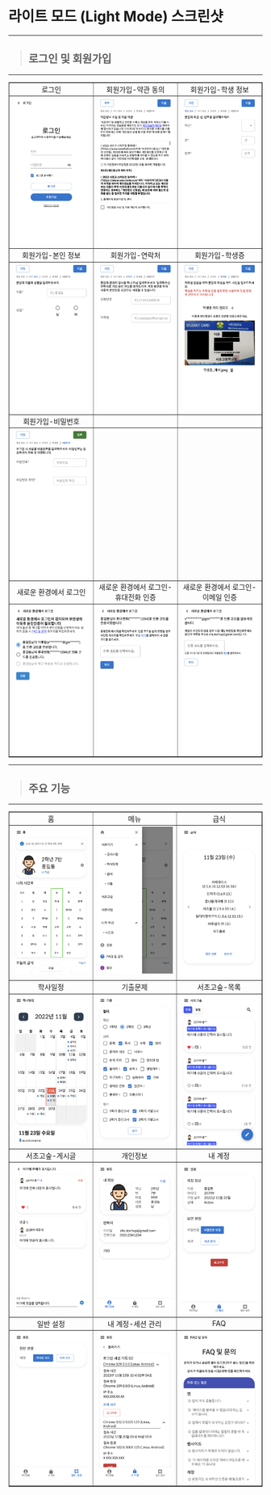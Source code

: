 # 라이트 모드 (Light Mode) 스크린샷

---

> ## 로그인 및 회원가입

---

<table border=1>
    <tr>
        <td align="center">로그인</td>
        <td align="center">회원가입-약관 동의</td>
        <td align="center">회원가입-학생 정보</td>
    </tr>
    <tr>
        <td valign="top"><img src="./login.png" alt="로그인" /></td>
        <td valign="top"><img src="./register_privacypolicy.png" alt="회원가입-약관 동의" /></td>
        <td valign="top"><img src="./register_studentInfo.png" alt="회원가입-학생 정보" /></td>
    </tr>
    <tr>
        <td align="center">회원가입-본인 정보</td>
        <td align="center">회원가입-연락처</td>
        <td align="center">회원가입-학생증</td>
    </tr>
    <tr>
        <td valign="top"><img src="./register_userInfo.png" alt="회원가입-본인 정보" /></td>
        <td valign="top"><img src="./register_contactInfo.png" alt="회원가입-연락처" /></td>
        <td valign="top"><img src="./register_studentCard.png" alt="회원가입-학생증" /></td>
    </tr>
    <tr>
        <td align="center">회원가입-비밀번호</td>
        <td></td>
        <td></td>
    </tr>
    <tr>
        <td valign="top"><img src="./register_password.png" alt="비밀번호" /></td>
        <td></td>
        <td></td>
    </tr>
    <tr>
        <td align="center">새로운 환경에서 로그인</td>
        <td align="center">새로운 환경에서 로그인-휴대전화 인증</td>
        <td align="center">새로운 환경에서 로그인-이메일 인증</td>
    </tr>
    <tr>
        <td valign="top"><img src="./session_newLogin.png" alt="새로운 환경에서 로그인" /></td>
        <td valign="top"><img src="./session_newLogin_verifyWithPhone.png" alt="새로운 환경에서 로그인-휴대전화 인증" /></td>
        <td valign="top"><img src="./session_newLogin_verifyWithEmail.png" alt="새로운 환경에서 로그인-이메일 인증" /></td>
    </tr>
</table>

---

> ## 주요 기능

---

<table border=1>
    <tr>
        <td align="center">홈</td>
        <td align="center">메뉴</td>
        <td align="center">급식</td>
    </tr>
    <tr>
        <td valign="top"><img src="./home.png" alt="홈" /></td>
        <td valign="top"><img src="./menu.png" alt="메뉴" /></td>
        <td valign="top"><img src="./lunch.png" alt="급식" /></td>
    </tr>
    <tr>
        <td align="center">학사일정</td>
        <td align="center">기출문제</td>
        <td align="center">서초고숲-목록</td>
    </tr>
    <tr>
        <td valign="top"><img src="./schedule.png" alt="학사일정" /></td>
        <td valign="top"><img src="./exams.png" alt="기출문제"/></td>
        <td valign="top"><img src="./forest_list.png" alt="서초고숲-목록" /></td>
    </tr>
    <tr>
        <td align="center">서초고숲-게시글</td>
        <td align="center">개인정보</td>
        <td align="center">내 계정</td>
    </tr>
    <tr>
        <td valign="top"><img src="./forest_post.png" alt="서초고숲-게시글" /></td>
        <td valign="top"><img src="./settings_user.png" alt="개인정보" /></td>
        <td valign="top"><img src="./settings_myaccount.png" alt="내 계정" /></td>
    </tr>
    <tr>
        <td align="center">일반 설정</td>
        <td align="center">내 계정-세션 관리</td>
        <td align="center">FAQ</td>
    </tr>
    <tr>
        <td valign="top"><img src="./settings_general.png" alt="일반 설정" /></td>
        <td valign="top"><img src="./settings_session.png" alt="내 계정-세션 관리" /></td>        
        <td valign="top"><img src="./faq.png" alt="FAQ" /></td>
    </tr>
</table>
